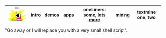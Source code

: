 | <img width=200 src="/etc/img/setup.jpg"> | [intro](/docs/pipes101.md) | [demos](https://swcarpentry.github.io/shell-novice/04-pipefilter/index.html)    | [apps](/docs/apps.md)   | oneLiners: [some](https://librarycarpentry.org/lc-shell/05-counting-mining), [lots more](https://github.com/onceupon/Bash-Oneliner) | [mining](https://teaching.idallen.com/cst8207/13w/notes/805_data_mining.html)   | textmine [one](https://williamjturkel.net/2013/06/15/basic-text-analysis-with-command-line-tools-in-linux/), [two](https://towardsdatascience.com/text-mining-on-the-command-line-8ee88648476f)   |
| -------------------------                | ---                        | ------------------------------------------------------------------------------- | ----------------------- | ------------------------------------------------------------------------------------------                                          | ------------------------------------------------------------------------------- | ------------------------------------------------------------------------------------------------------------------------------------------------------------------------------------------------- |


"Go away or I will replace you with a very small shell script".
